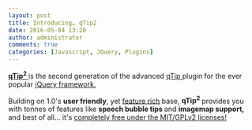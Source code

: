 ```yaml
---
layout: post
title: Introducing… qTip2
date: 2016-05-04 13:20
author: administrator
comments: true
categories: [Javascript, JQuery, Plugins]
---
```

<a href="http://qtip2.com/"><strong>qTip<sup>2</sup> </strong></a>is the second generation of the advanced <a href="http://craigsworks.com/projects/qtip/">qTip </a>plugin for the ever popular <a href="http://jquery.com/">jQuery framework.</a>

Building on 1.0's <b>user friendly</b>, yet <a href="http://qtip2.com/#features">feature rich</a> base, <strong>qTip<sup>2</sup> </strong>provides you with tonnes of features like <b>speech bubble tips </b>and <b>imagemap support, </b>and best of all... it's <a href="http://qtip2.com/#license">completely free under the MIT/GPLv2 licenses!</a>
